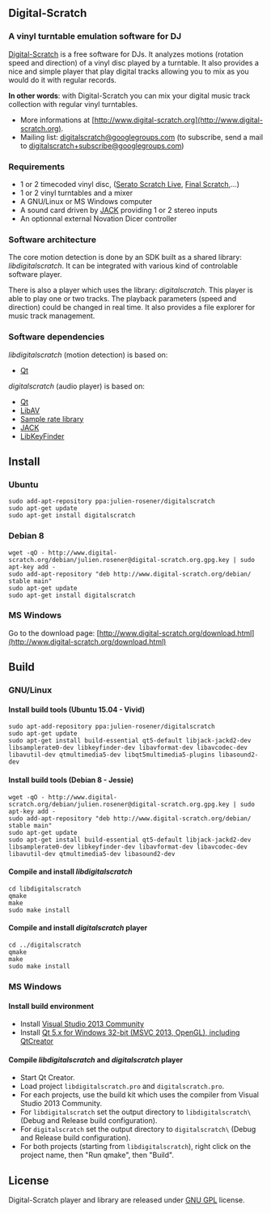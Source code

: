 Digital-Scratch
--------------

### A vinyl turntable emulation software for DJ

[Digital-Scratch](http://www.digital-scratch.org/ "Digital-scratch") is a free software for DJs. It analyzes motions (rotation speed and direction) of a vinyl disc played by a turntable. It also provides a nice and simple player that play digital tracks allowing you to mix as you would do it with regular records.  

__In other words__: with Digital-Scratch you can mix your digital music track collection with regular vinyl turntables.

* More informations at [http://www.digital-scratch.org](http://www.digital-scratch.org).
* Mailing list: digitalscratch@googlegroups.com (to subscribe, send a mail to digitalscratch+subscribe@googlegroups.com)

### Requirements

* 1 or 2 timecoded vinyl disc, ([Serato Scratch Live](http://serato.com/scratchlive), [Final Scratch](http://en.wikipedia.org/wiki/Final_Scratch),...)
* 1 or 2 vinyl turntables and a mixer
* A GNU/Linux or MS Windows computer
* A sound card driven by [JACK](http://jackaudio.org/) providing 1 or 2 stereo inputs
* An optionnal external Novation Dicer controller

### Software architecture

The core motion detection is done by an SDK built as a shared library: _libdigitalscratch_. It can be integrated with various kind of controlable software player.

There is also a player which uses the library: _digitalscratch_. This player is able to play one or two tracks. The playback parameters (speed and direction) could be changed in real time. It also provides a file explorer for music track management.

### Software dependencies

_libdigitalscratch_ (motion detection) is based on:
* [Qt](http://www.qt.io/)

_digitalscratch_ (audio player) is based on:
* [Qt](http://www.qt.io/)
* [LibAV](http://libav.org)
* [Sample rate library](http://www.mega-nerd.com/SRC/)
* [JACK](http://jackaudio.org/)
* [LibKeyFinder](http://www.ibrahimshaath.co.uk/keyfinder/)

Install
--------------

### Ubuntu
    sudo add-apt-repository ppa:julien-rosener/digitalscratch
    sudo apt-get update
    sudo apt-get install digitalscratch

### Debian 8
    wget -qO - http://www.digital-scratch.org/debian/julien.rosener@digital-scratch.org.gpg.key | sudo apt-key add -
    sudo add-apt-repository "deb http://www.digital-scratch.org/debian/ stable main"
    sudo apt-get update
    sudo apt-get install digitalscratch

### MS Windows
Go to the download page: [http://www.digital-scratch.org/download.html](http://www.digital-scratch.org/download.html)

Build
--------------

### GNU/Linux

#### Install build tools (Ubuntu 15.04 - Vivid)
    sudo apt-add-repository ppa:julien-rosener/digitalscratch
    sudo apt-get update
    sudo apt-get install build-essential qt5-default libjack-jackd2-dev libsamplerate0-dev libkeyfinder-dev libavformat-dev libavcodec-dev libavutil-dev qtmultimedia5-dev libqt5multimedia5-plugins libasound2-dev
    
#### Install build tools (Debian 8 - Jessie)
    wget -qO - http://www.digital-scratch.org/debian/julien.rosener@digital-scratch.org.gpg.key | sudo apt-key add -
    sudo add-apt-repository "deb http://www.digital-scratch.org/debian/ stable main"
    sudo apt-get update
    sudo apt-get install build-essential qt5-default libjack-jackd2-dev libsamplerate0-dev libkeyfinder-dev libavformat-dev libavcodec-dev libavutil-dev qtmultimedia5-dev libasound2-dev

#### Compile and install _libdigitalscratch_
    cd libdigitalscratch
    qmake
    make
    sudo make install

#### Compile and install _digitalscratch_ player
    cd ../digitalscratch
    qmake
    make
    sudo make install
    
### MS Windows

#### Install build environment
* Install [Visual Studio 2013 Community](https://www.visualstudio.com/en-us/products/visual-studio-community-vs.aspx)
* Install [Qt 5.x for Windows 32-bit (MSVC 2013, OpenGL), including QtCreator](http://www.qt.io/download-open-source/)
    
#### Compile _libdigitalscratch_ and _digitalscratch_ player
* Start Qt Creator.
* Load project `libdigitalscratch.pro` and `digitalscratch.pro`.
* For each projects, use the build kit which uses the compiler from Visual Studio 2013 Community.
* For `libdigitalscratch` set the output directory to `libdigitalscratch\` (Debug and Release build configuration).
* For `digitalscratch` set the output directory to `digitalscratch\` (Debug and Release build configuration).
* For both projects (starting from `libdigitalscratch`), right click on the project name, then "Run qmake", then "Build".

License
--------------

Digital-Scratch player and library are released under [GNU GPL](http://www.gnu.org/copyleft/gpl.html) license.
